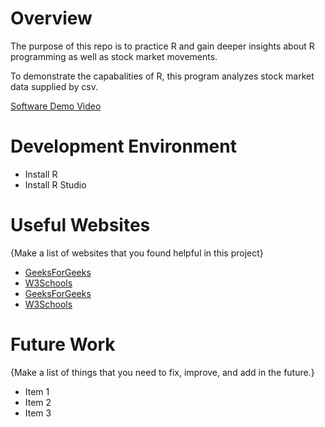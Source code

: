 # Overview

The purpose of this repo is to practice R and gain deeper insights about R programming as well as stock market movements.

To demonstrate the capabalities of R, this program analyzes stock market data supplied by csv.

[Software Demo Video](http://youtube.link.goes.here)

# Development Environment

- Install R
- Install R Studio

# Useful Websites

{Make a list of websites that you found helpful in this project}

- [GeeksForGeeks](https://www.geeksforgeeks.org/r-tutorial/)
- [W3Schools](https://www.w3schools.com/r/default.asp)
- [GeeksForGeeks](https://www.geeksforgeeks.org/is-it-better-to-learn-vba-r-programming-or-sql/?ref=oin_asr6)
- [W3Schools](https://www.w3schools.com/r/exercise.asp)

# Future Work

{Make a list of things that you need to fix, improve, and add in the future.}

- Item 1
- Item 2
- Item 3